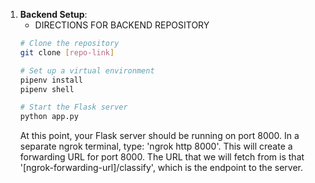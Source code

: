 1. **Backend Setup**:
   - DIRECTIONS FOR BACKEND REPOSITORY
    ```bash
    # Clone the repository
    git clone [repo-link] 

    # Set up a virtual environment
    pipenv install
    pipenv shell

    # Start the Flask server
    python app.py
    ```
    At this point, your Flask server should be running on port 8000. In a separate ngrok terminal, type: 'ngrok http 8000'. This will create a forwarding URL for port 8000. The URL that we will fetch from is that '[ngrok-forwarding-url]/classify', which is the endpoint to the server.
